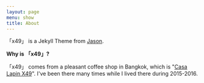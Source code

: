 ```yaml
---
layout: page
menu: show
title: About
---
```


「x49」 is a Jekyll Theme from [Jason](http://wheat.at/about.html).

**Why is 「x49」?**

「x49」 comes from a pleasant coffee shop in Bangkok, which is "[Casa Lapin X49](http://wheat.at/others/2015/06/03/cs-x49.html)". I've been there many times while I lived there during 2015-2016.
